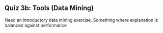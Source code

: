 ## Quiz 3b: Tools (Data Mining)

Need an introductory data mining  exercise.
Something  where explanation is balanced against performance

